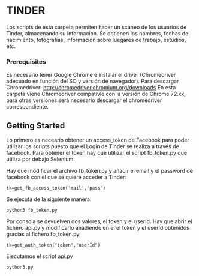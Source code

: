 # TINDER

Los scripts de esta carpeta permiten hacer un scaneo de los usuarios de Tinder, almacenando su información. Se obtienen los nombres, fechas de nacimiento, fotografías, información sobre luegares de trabajo, estudios, etc.

### Prerequisites

Es necesario tener Google Chrome e instalar el driver (Chromedriver adecuado en función del SO y versión de navegador).
Para descargar Chromedriver: http://chromedriver.chromium.org/downloads
En esta carpeta viene Chromedriver compativle con la versión de Chrome 72.xx, para otras versiones será necesario descargar el chromedriver correspondiente.

## Getting Started

Lo primero es neceario obtener un access_token de Facebook para poder utilizar los scripts puesto que el Login de Tinder se realiza a través de facebook.
Para obtener el token hay que utilizar el script fb_token.py que utiliza por debajo Selenium.
 
Hay que modificar el archivo fb_token.py y añadir el email y el password de facebook con el que se quiere acceder a Tinder:

```
tk=get_fb_access_token('mail','pass')
```
Se ejecuta de la siguiente manera:

```
python3 fb_token.py
```

Por consola se devuelven dos valores, el token y el userId. 
Hay que abrir el fichero api.py y modificarlo añadiendo en el el token y el userId obtenidos gracias al fichero fb_token.py

```
tk=get_auth_token("token","userId")

```

Ejecutamos el script api.py

```
python3.py
```

